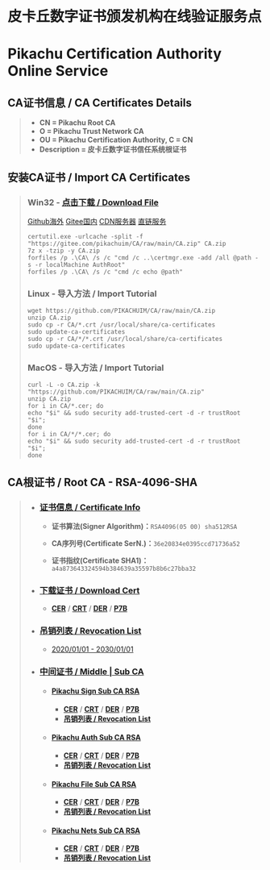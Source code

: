 # 皮卡丘数字证书颁发机构在线验证服务点

# Pikachu Certification Authority Online Service

## CA证书信息 / CA Certificates Details

> - **CN = Pikachu Root CA**
> - **O = Pikachu Trust Network CA**
> - **OU = Pikachu Certification Authority,  C  =  CN**
> - **Description = 皮卡丘数字证书信任系统根证书**

## 安装CA证书 / Import CA Certificates

> ### Win32 - [点击下载 / Download File](https://gitee.com/pikachuim/CA/raw/main/Import.zip)
>
> [Github海外](https://github.com/PIKACHUIM/CA/blob/main/Import.zip?raw=true)  [Gitee国内](https://gitee.com/pikachuim/CA/raw/main/Import.zip)  [CDN服务器](https://cdn-tx1.pika.net.cn/Cert/Import.zip)  [直链服务](https://cert.pika.net.cn/Import.zip)
>
> ```
> certutil.exe -urlcache -split -f "https://gitee.com/pikachuim/CA/raw/main/CA.zip" CA.zip
> 7z x -tzip -y CA.zip
> forfiles /p .\CA\ /s /c "cmd /c ..\certmgr.exe -add /all @path -s -r localMachine AuthRoot"
> forfiles /p .\CA\ /s /c "cmd /c echo @path"
> ```
>
> ### Linux - 导入方法 / Import Tutorial
>
> ```
> wget https://github.com/PIKACHUIM/CA/raw/main/CA.zip
> unzip CA.zip
> sudo cp -r CA/*.crt /usr/local/share/ca-certificates
> sudo update-ca-certificates
> sudo cp -r CA/*/*.crt /usr/local/share/ca-certificates
> sudo update-ca-certificates
> ```
>
> ### MacOS  - 导入方法 / Import Tutorial
>
> ```
> curl -L -o CA.zip -k "https://github.com/PIKACHUIM/CA/raw/main/CA.zip"
> unzip CA.zip
> for i in CA/*.cer; do
> echo "$i" && sudo security add-trusted-cert -d -r trustRoot "$i";
> done
> for i in CA/*/*.cer; do
> echo "$i" && sudo security add-trusted-cert -d -r trustRoot "$i";
> done
> ```

## CA根证书 / Root CA - RSA-4096-SHA

> - ### **[证书信息 / Certificate Info]()**
>
>   - **证书算法(Signer Algorithm)：**`RSA4096(05 00) sha512RSA`
>
>   - **CA序列号(Certificate  SerN.)：**`36e20834e0395ccd71736a52`
>
>   - **证书指纹(Certificate  SHA1)：**`a4a873643324594b384639a35597b8b6c27bba32`
> - ### [下载证书 / Download Cert]((CA-RSA.cer))
>
>   - **[CER](CA-RSA.cer)**   /  **[CRT](CA-RSA.crt)**   /  **[DER](CA-RSA.der)**   /  **[P7B](CA-RSA.p7b)**
>
> - ### **[吊销列表 / Revocation List](CA-RSA.crl)**
>
>   - [2020/01/01 - 2030/01/01](CA-RSA.crl)
>
>  - ### [中间证书 / Middle | Sub CA]()
>
>    - #### [Pikachu Sign Sub CA RSA](sign/CA-RSA.cer)
>
>      - **[CER](sign/CA-RSA.cer)**   /  **[CRT](sign/CA-RSA.crt)**   /  **[DER](sign/CA-RSA.der)**   /  **[P7B](sign/CA-RSA.p7b)**
>      - **[吊销列表 / Revocation  List](sign/CA-RSA.crl)**
>      
>    - #### [Pikachu Auth Sub CA RSA](auth/CA-RSA.cer)
>    
>      - **[CER](auth/CA-RSA.cer)**   /  **[CRT](auth/CA-RSA.crt)**   /  **[DER](auth/CA-RSA.der)**   /  **[P7B](auth/CA-RSA.p7b)**
>      - **[吊销列表 / Revocation  List](auth/CA-RSA.crl)**
>      
>    - #### [Pikachu File Sub CA RSA](file/CA-RSA.cer)
>    
>      - **[CER](file/CA-RSA.cer)**   /  **[CRT](file/CA-RSA.crt)**   /  **[DER](file/CA-RSA.der)**   /  **[P7B](file/CA-RSA.p7b)**
>      - **[吊销列表 / Revocation  List](file/CA-RSA.crl)**
>      
>    - #### [Pikachu Nets Sub CA RSA](nets/CA-RSA.cer)
>    
>      - **[CER](nets/CA-RSA.cer)**   /  **[CRT](nets/CA-RSA.crt)**   /  **[DER](nets/CA-RSA.der)**   /  **[P7B](nets/CA-RSA.p7b)**
>      - **[吊销列表 / Revocation  List](nets/CA-RSA.crl)**

